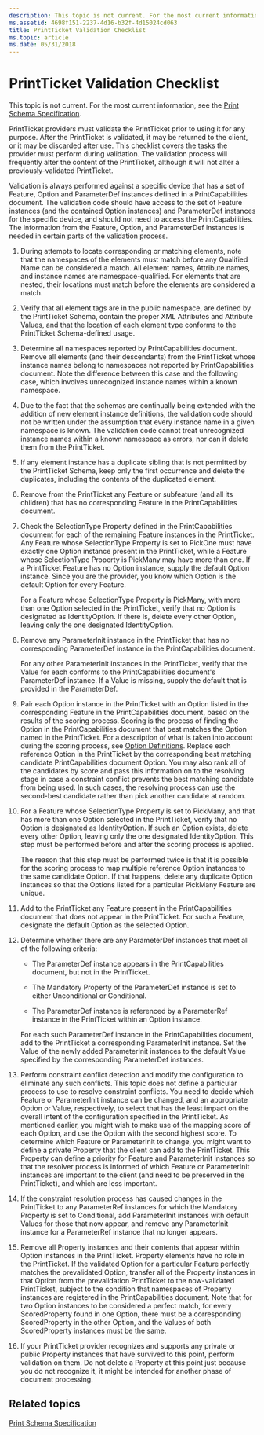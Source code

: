 ```yaml
---
description: This topic is not current. For the most current information, see the Print Schema Specification.
ms.assetid: 4698f151-2237-4d16-b32f-4d15024cd063
title: PrintTicket Validation Checklist
ms.topic: article
ms.date: 05/31/2018
---
```


# PrintTicket Validation Checklist

This topic is not current. For the most current information, see the [Print Schema Specification](https://download.microsoft.com/download/D/E/C/DECA6E6B-3E81-48E7-B7EF-6D92A547D03C/print-schema-spec-2-0.zip).

PrintTicket providers must validate the PrintTicket prior to using it for any purpose. After the PrintTicket is validated, it may be returned to the client, or it may be discarded after use. This checklist covers the tasks the provider must perform during validation. The validation process will frequently alter the content of the PrintTicket, although it will not alter a previously-validated PrintTicket.

Validation is always performed against a specific device that has a set of Feature, Option and ParameterDef instances defined in a PrintCapabilities document. The validation code should have access to the set of Feature instances (and the contained Option instances) and ParameterDef instances for the specific device, and should not need to access the PrintCapabilities. The information from the Feature, Option, and ParameterDef instances is needed in certain parts of the validation process.

1.  During attempts to locate corresponding or matching elements, note that the namespaces of the elements must match before any Qualified Name can be considered a match. All element names, Attribute names, and instance names are namespace-qualified. For elements that are nested, their locations must match before the elements are considered a match.

2.  Verify that all element tags are in the public namespace, are defined by the PrintTicket Schema, contain the proper XML Attributes and Attribute Values, and that the location of each element type conforms to the PrintTicket Schema-defined usage.

3.  Determine all namespaces reported by PrintCapabilities document. Remove all elements (and their descendants) from the PrintTicket whose instance names belong to namespaces not reported by PrintCapabilities document. Note the difference between this case and the following case, which involves unrecognized instance names within a known namespace.

4.  Due to the fact that the schemas are continually being extended with the addition of new element instance definitions, the validation code should not be written under the assumption that every instance name in a given namespace is known. The validation code cannot treat unrecognized instance names within a known namespace as errors, nor can it delete them from the PrintTicket.

5.  If any element instance has a duplicate sibling that is not permitted by the PrintTicket Schema, keep only the first occurrence and delete the duplicates, including the contents of the duplicated element.

6.  Remove from the PrintTicket any Feature or subfeature (and all its children) that has no corresponding Feature in the PrintCapabilities document.

7.  Check the SelectionType Property defined in the PrintCapabilities document for each of the remaining Feature instances in the PrintTicket. Any Feature whose SelectionType Property is set to PickOne must have exactly one Option instance present in the PrintTicket, while a Feature whose SelectionType Property is PickMany may have more than one. If a PrintTicket Feature has no Option instance, supply the default Option instance. Since you are the provider, you know which Option is the default Option for every Feature.

    For a Feature whose SelectionType Property is PickMany, with more than one Option selected in the PrintTicket, verify that no Option is designated as IdentityOption. If there is, delete every other Option, leaving only the one designated IdentityOption.

8.  Remove any ParameterInit instance in the PrintTicket that has no corresponding ParameterDef instance in the PrintCapabilities document.

    For any other ParameterInit instances in the PrintTicket, verify that the Value for each conforms to the PrintCapabilities document's ParameterDef instance. If a Value is missing, supply the default that is provided in the ParameterDef.

9.  Pair each Option instance in the PrintTicket with an Option listed in the corresponding Feature in the PrintCapabilities document, based on the results of the scoring process. Scoring is the process of finding the Option in the PrintCapabilities document that best matches the Option named in the PrintTicket. For a description of what is taken into account during the scoring process, see [Option Definitions](option-definitions.md). Replace each reference Option in the PrintTicket by the corresponding best matching candidate PrintCapabilities document Option. You may also rank all of the candidates by score and pass this information on to the resolving stage in case a constraint conflict prevents the best matching candidate from being used. In such cases, the resolving process can use the second-best candidate rather than pick another candidate at random.

10. For a Feature whose SelectionType Property is set to PickMany, and that has more than one Option selected in the PrintTicket, verify that no Option is designated as IdentityOption. If such an Option exists, delete every other Option, leaving only the one designated IdentityOption. This step must be performed before and after the scoring process is applied.

    The reason that this step must be performed twice is that it is possible for the scoring process to map multiple reference Option instances to the same candidate Option. If that happens, delete any duplicate Option instances so that the Options listed for a particular PickMany Feature are unique.

11. Add to the PrintTicket any Feature present in the PrintCapabilities document that does not appear in the PrintTicket. For such a Feature, designate the default Option as the selected Option.

12. Determine whether there are any ParameterDef instances that meet all of the following criteria:

    -   The ParameterDef instance appears in the PrintCapabilities document, but not in the PrintTicket.

    -   The Mandatory Property of the ParameterDef instance is set to either Unconditional or Conditional.

    -   The ParameterDef instance is referenced by a ParameterRef instance in the PrintTicket within an Option instance.

    For each such ParameterDef instance in the PrintCapabilities document, add to the PrintTicket a corresponding ParameterInit instance. Set the Value of the newly added ParameterInit instances to the default Value specified by the corresponding ParameterDef instances.

13. Perform constraint conflict detection and modify the configuration to eliminate any such conflicts. This topic does not define a particular process to use to resolve constraint conflicts. You need to decide which Feature or ParameterInit instance can be changed, and an appropriate Option or Value, respectively, to select that has the least impact on the overall intent of the configuration specified in the PrintTicket. As mentioned earlier, you might wish to make use of the mapping score of each Option, and use the Option with the second highest score. To determine which Feature or ParameterInit to change, you might want to define a private Property that the client can add to the PrintTicket. This Property can define a priority for Feature and ParameterInit instances so that the resolver process is informed of which Feature or ParameterInit instances are important to the client (and need to be preserved in the PrintTicket), and which are less important.

14. If the constraint resolution process has caused changes in the PrintTicket to any ParameterRef instances for which the Mandatory Property is set to Conditional, add ParameterInit instances with default Values for those that now appear, and remove any ParameterInit instance for a ParameterRef instance that no longer appears.

15. Remove all Property instances and their contents that appear within Option instances in the PrintTicket. Property elements have no role in the PrintTicket. If the validated Option for a particular Feature perfectly matches the prevalidated Option, transfer all of the Property instances in that Option from the prevalidation PrintTicket to the now-validated PrintTicket, subject to the condition that namespaces of Property instances are registered in the PrintCapabilities document. Note that for two Option instances to be considered a perfect match, for every ScoredProperty found in one Option, there must be a corresponding ScoredProperty in the other Option, and the Values of both ScoredProperty instances must be the same.

16. If your PrintTicket provider recognizes and supports any private or public Property instances that have survived to this point, perform validation on them. Do not delete a Property at this point just because you do not recognize it, it might be intended for another phase of document processing.

## Related topics

<dl> <dt>

[Print Schema Specification](https://download.microsoft.com/download/D/E/C/DECA6E6B-3E81-48E7-B7EF-6D92A547D03C/print-schema-spec-2-0.zip)
</dt> </dl>

 

 



